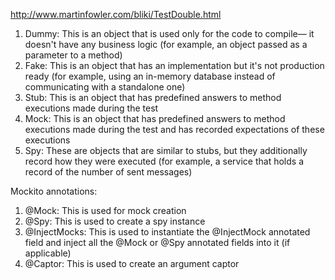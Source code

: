 http://www.martinfowler.com/bliki/TestDouble.html

1. Dummy: This is an object that is used only for the code to compile—
it doesn't have any business logic (for example, an object passed as a parameter 
to a method)
2. Fake: This is an object that has an implementation but it's not production ready 
(for example, using an in-memory database instead of communicating with a 
standalone one) 
3. Stub: This is an object that has predefined answers to method executions 
made during the test 
4. Mock: This is an object that has predefined answers to method executions 
made during the test and has recorded expectations of these executions 
5. Spy: These are objects that are similar to stubs, but they additionally 
record how they were executed (for example, a service that holds a record 
of the number of sent messages)

Mockito annotations:

1. @Mock: This is used for mock creation 
2. @Spy: This is used to create a spy instance 
3. @InjectMocks: This is used to instantiate the @InjectMock annotated field 
and inject all the @Mock or @Spy annotated fields into it (if applicable) 
4. @Captor: This is used to create an argument captor 